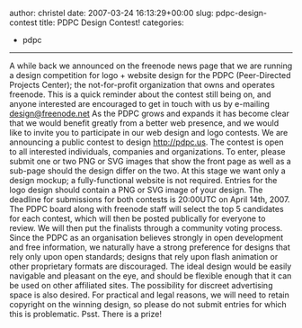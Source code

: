 author: christel
date: 2007-03-24 16:13:29+00:00
slug: pdpc-design-contest
title: PDPC Design Contest!
categories:
- pdpc
---

A while back we announced on the freenode news page that we are running a design competition for logo + website design for the PDPC (Peer-Directed Projects Center); the not-for-profit organization that owns and operates freenode.
This is a quick reminder about the contest still being on, and anyone interested are encouraged to get in touch with us by e-mailing design@freenode.net
As the PDPC grows and expands it has become clear that we would benefit greatly from a better web presence, and we would like to invite you to participate in our web design and logo contests.
We are announcing a public contest to design http://pdpc.us. The contest is open to all interested individuals, companies and organizations. To enter, please submit one or two PNG or SVG images that show the front page as well as a sub-page should the design differ on the two. At this stage we want only a design mockup; a fully-functional website is not required. Entries for the logo design should contain a PNG or SVG image of your design. The deadline for submissions for both contests is 20:00UTC on April 14th, 2007.
The PDPC board along with freenode staff will select the top 5 candidates for each contest, which will then be posted publically for everyone to review. We will then put the finalists through a community voting process.
Since the PDPC as an organisation believes strongly in open development and free information, we naturally have a strong preference for designs that rely only upon open standards; designs that rely upon flash animation or other proprietary formats are discouraged. The ideal design would be easily navigable and pleasant on the eye, and should be flexible enough that it can be used on other affiliated sites. The possibility for discreet advertising space is also desired. For practical and legal reasons, we will need to retain copyright on the winning design, so please do not submit entries for which this is problematic.
Psst. There is a prize!
